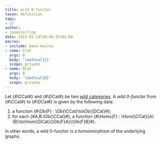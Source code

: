 ```yaml
---
title: wild 0-functor
taxon: definition
tags:
- uf
author:
- jonmsterling
date: 2023-03-14T10:40:37+01:00
macros:
- include: base-macros
- name: CCat
  args: 0
  body: '\mathcal{C}'
  scope: private
- name: DCat
  args: 0
  body: '\mathcal{D}'
  scope: private
---
```


Let {#\CCat#} and {#\DCat#} be two [wild categories](jms-0037). A *wild 0-functor* from {#\CCat#} to {#\DCat#} is given by the following data:

1. a function {#\Ob{F} : \Ob{\CCat}\to\Ob{\DCat}#};
2. for each {#A,B:\Ob{\CCat}#}, a function {#\Homs{F} : \Hom{\CCat}{A}{B}\to\Hom{\DCat}{\Ob{F}A}{\Ob{F}B}#}.

In other words, a wild 0-functor is a homomorphism of the underlying graphs.

